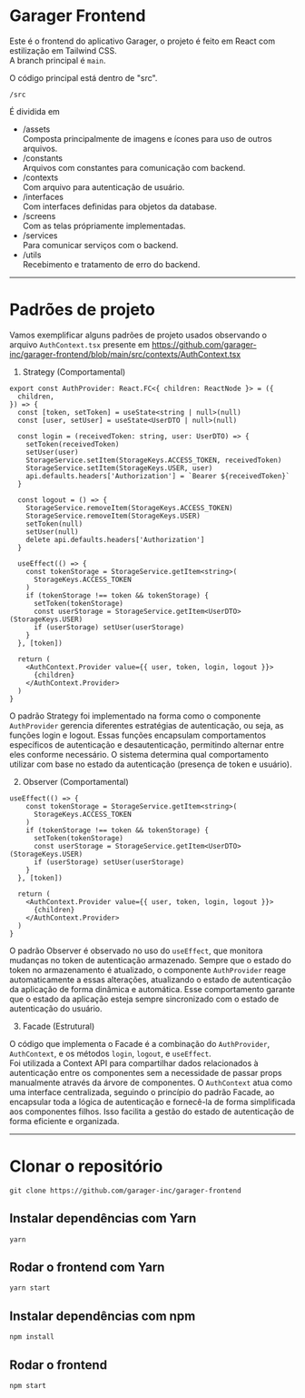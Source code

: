 # Garager Frontend

Este é o frontend do aplicativo Garager, o projeto é feito em React com estilização em Tailwind CSS.  
A branch principal é `main`.

O código principal está dentro de "src".

```
/src
```

É dividida em 

- /assets<br>
Composta principalmente de imagens e ícones para uso de outros arquivos.
- /constants<br>
Arquivos com constantes para comunicação com backend.
- /contexts<br>
Com arquivo para autenticação de usuário.
- /interfaces<br>
Com interfaces definidas para objetos da database.
- /screens<br>
Com as telas própriamente implementadas.
- /services<br>
Para comunicar serviços com o backend.
- /utils<br>
Recebimento e tratamento de erro do backend.

---

# Padrões de projeto
Vamos exemplificar alguns padrões de projeto usados observando o arquivo `AuthContext.tsx` presente em https://github.com/garager-inc/garager-frontend/blob/main/src/contexts/AuthContext.tsx

1. Strategy (Comportamental)
```
export const AuthProvider: React.FC<{ children: ReactNode }> = ({
  children,
}) => {
  const [token, setToken] = useState<string | null>(null)
  const [user, setUser] = useState<UserDTO | null>(null)

  const login = (receivedToken: string, user: UserDTO) => {
    setToken(receivedToken)
    setUser(user)
    StorageService.setItem(StorageKeys.ACCESS_TOKEN, receivedToken)
    StorageService.setItem(StorageKeys.USER, user)
    api.defaults.headers['Authorization'] = `Bearer ${receivedToken}`
  }

  const logout = () => {
    StorageService.removeItem(StorageKeys.ACCESS_TOKEN)
    StorageService.removeItem(StorageKeys.USER)
    setToken(null)
    setUser(null)
    delete api.defaults.headers['Authorization']
  }

  useEffect(() => {
    const tokenStorage = StorageService.getItem<string>(
      StorageKeys.ACCESS_TOKEN
    )
    if (tokenStorage !== token && tokenStorage) {
      setToken(tokenStorage)
      const userStorage = StorageService.getItem<UserDTO>(StorageKeys.USER)
      if (userStorage) setUser(userStorage)
    }
  }, [token])

  return (
    <AuthContext.Provider value={{ user, token, login, logout }}>
      {children}
    </AuthContext.Provider>
  )
}
```
O padrão Strategy foi implementado na forma como o componente `AuthProvider` gerencia diferentes estratégias de autenticação, ou seja, as funções login e logout. Essas funções encapsulam comportamentos específicos de autenticação e desautenticação, permitindo alternar entre eles conforme necessário. O sistema determina qual comportamento utilizar com base no estado da autenticação (presença de token e usuário).

2. Observer (Comportamental)
```
useEffect(() => {
    const tokenStorage = StorageService.getItem<string>(
      StorageKeys.ACCESS_TOKEN
    )
    if (tokenStorage !== token && tokenStorage) {
      setToken(tokenStorage)
      const userStorage = StorageService.getItem<UserDTO>(StorageKeys.USER)
      if (userStorage) setUser(userStorage)
    }
  }, [token])

  return (
    <AuthContext.Provider value={{ user, token, login, logout }}>
      {children}
    </AuthContext.Provider>
  )
}
```   
O padrão Observer é observado no uso do `useEffect`, que monitora mudanças no token de autenticação armazenado. Sempre que o estado do token no armazenamento é atualizado, o componente `AuthProvider` reage automaticamente a essas alterações, atualizando o estado de autenticação da aplicação de forma dinâmica e automática. Esse comportamento garante que o estado da aplicação esteja sempre sincronizado com o estado de autenticação do usuário.

3. Facade (Estrutural)

O código que implementa o Facade é a combinação do `AuthProvider`, `AuthContext`, e os métodos `login`, `logout`, e `useEffect`.<br>
Foi utilizada a Context API para compartilhar dados relacionados à autenticação entre os componentes sem a necessidade de passar props manualmente através da árvore de componentes. O `AuthContext` atua como uma interface centralizada, seguindo o princípio do padrão Facade, ao encapsular toda a lógica de autenticação e fornecê-la de forma simplificada aos componentes filhos. Isso facilita a gestão do estado de autenticação de forma eficiente e organizada.

---

# Clonar o repositório
```
git clone https://github.com/garager-inc/garager-frontend
```
## Instalar dependências com Yarn
```
yarn
```
## Rodar o frontend com Yarn
```
yarn start
```
## Instalar dependências com npm
```
npm install
```
## Rodar o frontend
```
npm start
```
